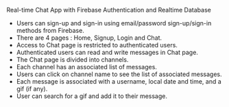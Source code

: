 Real-time Chat App with Firebase Authentication and Realtime Database

- Users can sign-up and sign-in using email/password sign-up/sign-in methods from Firebase.
- There are 4 pages : Home, Signup, Login and Chat.
- Access to Chat page is restricted to authenticated users.
- Authenticated users can read and write messages in Chat page.
- The Chat page is divided into channels.
- Each channel has an associated list of messages.
- Users can click on channel name to see the list of associated messages.
- Each message is associated with a username, local date and time, and a gif (if any).
- User can search for a gif and add it to their message.
